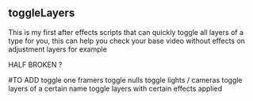 ## toggleLayers
This is my first after effects scripts that can quickly toggle all layers of a type for you, this can help you check your base video without effects on adjustment layers for example

HALF BROKEN ? 


#TO ADD
toggle one framers
toggle nulls
toggle lights / cameras
toggle layers of a certain name
toggle layers with certain effects applied
